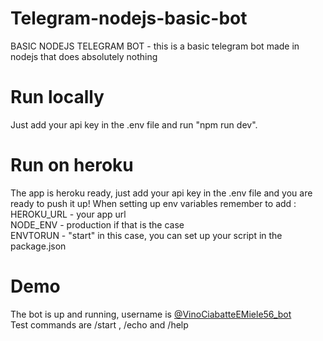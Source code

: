 # Telegram-nodejs-basic-bot
BASIC NODEJS TELEGRAM BOT - this is a basic telegram bot made in nodejs that does absolutely nothing

# Run locally
Just add your api key in the .env file and run "npm run dev".

# Run on heroku
The app is heroku ready, just add your api key in the .env file and you are ready to push it up!
When setting up env variables remember to add :  
HEROKU_URL - your app url  
NODE_ENV - production if that is the case  
ENVTORUN - "start" in this case, you can set up your script in the package.json  

# Demo
The bot is up and running, username is <ins>@VinoCiabatteEMiele56_bot</ins>  
Test commands are /start , /echo and /help
